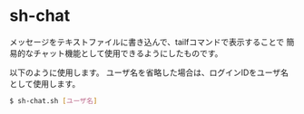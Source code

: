 sh-chat
=======

メッセージをテキストファイルに書き込んで、tailfコマンドで表示することで
簡易的なチャット機能として使用できるようにしたものです。

以下のように使用します。
ユーザ名を省略した場合は、ログインIDをユーザ名として使用します。

```sh
$ sh-chat.sh [ユーザ名]
```
